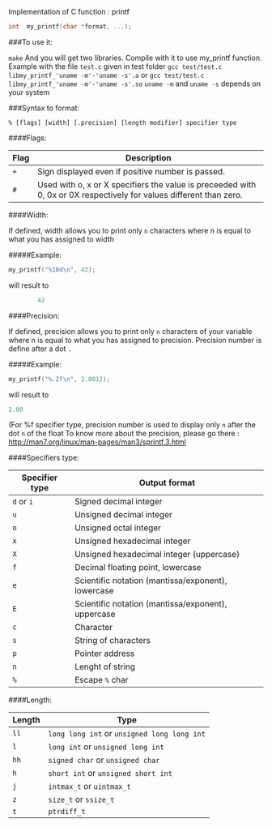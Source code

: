 Implementation of C function : printf

```c
int  my_printf(char *format, ...);
```

###To use it:

`
make
`
And you will get two libraries.
Compile with it to use my_printf function.
Example with the file `test.c` given in test folder
`gcc test/test.c libmy_printf_'uname -m'-'uname -s'.a`
or `gcc test/test.c libmy_printf_'uname -m'-'uname -s'.so`
`uname -m` and `uname -s` depends on your system

###Syntax to format:

    % [flags] [width] [.precision] [length modifier] specifier type

####Flags:

| Flag       | Description                                               |
|------------|------------------------------------------------------|
| `+`        | Sign displayed even if positive number is passed.                |
| `#`        | 	Used with o, x or X specifiers the value is preceeded with 0, 0x or 0X respectively for values different than zero.                |

####Width:

If defined, width allows you to print only `n` characters where n is equal to what you has assigned to width

#####Example:
```c
my_printf("%10d\n", 42);
```
will result to
```c
        42
```

####Precision:

If defined, precision allows you to print only `n` characters of your variable where n is equal to what you has assigned to precision.
Precision number is define after a dot `.`

#####Example:
```c
my_printf("%.2f\n", 2.0012);
```
will result to
```c
2.00
```
(For %f specifier type, precision number is used to display only `n` after the dot `n` of the float
To know more about the precision, please go there : http://man7.org/linux/man-pages/man3/sprintf.3.html

####Specifiers type:

| Specifier type  | Output format                            |
|------------|------------------------------------------|
| `d` or `i` | Signed decimal integer                   |
| `u`        | 	Unsigned decimal integer                |
| `o`        | Unsigned octal integer                   |
| `x`        | Unsigned hexadecimal integer             |
| `X`        | Unsigned hexadecimal integer (uppercase) |
| `f`        | Decimal floating point, lowercase        |
| `e`        | Scientific notation (mantissa/exponent), lowercase                   |
| `E`        | Scientific notation (mantissa/exponent), uppercase                   |
| `c`        | Character                                |
| `s`        | String of characters                     |
| `p`        | Pointer address                          |
| `n`        | Lenght of string                         |
| `%`        | Escape `%` char                          |

####Length:

| Length | Type                  |
|--------|-----------------------|
| `ll`   | `long long int` or `unsigned long long int` |
| `l`    | `long int` or `unsigned long int`     |
| `hh`   | `signed char` or `unsigned char`               |
| `h`    | `short int` or `unsigned short int`     |
| `j`    | `intmax_t` or `uintmax_t`         |
| `z`    | `size_t` or `ssize_t`         |
| `t`    | `ptrdiff_t`         |
